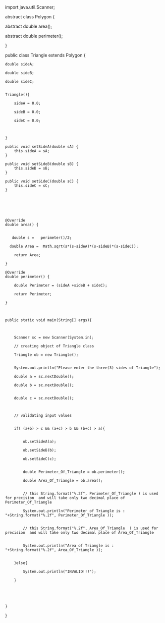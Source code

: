 


import java.util.Scanner;



abstract class Polygon {
    
    
   abstract  double area();
    
   abstract double perimeter(); 
   
   
}


public class Triangle extends Polygon {

    
    double sideA;
    
    double sideB;
    
    double sideC;
    
    
    Triangle(){
        
        sideA = 0.0;
        
        sideB = 0.0;
        
        sideC = 0.0;
        
        
        
    }

    public void setSideA(double sA) {
        this.sideA = sA;
    }

    public void setSideB(double sB) {
        this.sideB = sB;
    }

    public void setSideC(double sC) {
        this.sideC = sC;
    }
    
    
    
    
    
    
    @Override
    double area() {
        
      
       double s =   perimeter()/2;
        
      double Area =  Math.sqrt(s*(s-sideA)*(s-sideB)*(s-sideC));
        
        return Area;
        
    }

    @Override
    double perimeter() {
        
        double Perimeter = (sideA +sideB + sideC);
        
        return Perimeter;
        
    }
   
    
    
    public static void main(String[] args){
        
        
        
        Scanner sc = new Scanner(System.in);
        
        // creating object of Triangle class
        
        Triangle ob = new Triangle();
        
        
        System.out.println("Please enter the three(3) sides of Triangle");
        
        double a = sc.nextDouble();
        
        double b = sc.nextDouble();
        
        
        double c = sc.nextDouble();
        
        
        
        // validating input values 
        
        
        if( (a+b) > c && (a+c) > b && (b+c) > a){
            
            
            ob.setSideA(a);
            
            ob.setSideB(b);
            
            ob.setSideC(c);
            
            
            double Perimeter_Of_Triangle = ob.perimeter();
            
            double Area_Of_Triangle = ob.area();
            
            
            // this String.format("%.2f", Perimeter_Of_Triangle ) is used for precision  and will take only two decimal place of Perimeter_Of_Triangle 
            
            System.out.println("Perimeter of Triangle is : "+String.format("%.2f", Perimeter_Of_Triangle ));
            
            
            // this String.format("%.2f", Area_Of_Triangle  ) is used for precision  and will take only two decimal place of Area_Of_Triangle  
            
            
            System.out.println("Area of Triangle is : "+String.format("%.2f", Area_Of_Triangle ));
            
            
        }else{
            
            System.out.println("INVALID!!!");
            
        }
        
        
    
        
        
    }
    
    

    
    
}



